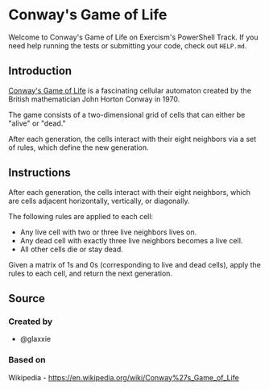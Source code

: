 # Conway's Game of Life

Welcome to Conway's Game of Life on Exercism's PowerShell Track.
If you need help running the tests or submitting your code, check out `HELP.md`.

## Introduction

[Conway's Game of Life][game-of-life] is a fascinating cellular automaton created by the British mathematician John Horton Conway in 1970.

The game consists of a two-dimensional grid of cells that can either be "alive" or "dead."

After each generation, the cells interact with their eight neighbors via a set of rules, which define the new generation.

[game-of-life]: https://en.wikipedia.org/wiki/Conway%27s_Game_of_Life

## Instructions

After each generation, the cells interact with their eight neighbors, which are cells adjacent horizontally, vertically, or diagonally.

The following rules are applied to each cell:

- Any live cell with two or three live neighbors lives on.
- Any dead cell with exactly three live neighbors becomes a live cell.
- All other cells die or stay dead.

Given a matrix of 1s and 0s (corresponding to live and dead cells), apply the rules to each cell, and return the next generation.

## Source

### Created by

- @glaxxie

### Based on

Wikipedia - https://en.wikipedia.org/wiki/Conway%27s_Game_of_Life